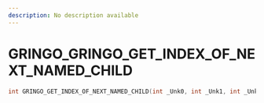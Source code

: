 ```yaml
---
description: No description available 
---
```


# GRINGO\_GRINGO_GET_INDEX_OF_NEXT_NAMED_CHILD

```cpp
int GRINGO_GET_INDEX_OF_NEXT_NAMED_CHILD(int _Unk0, int _Unk1, int _Unk2, int _Unk3);
```